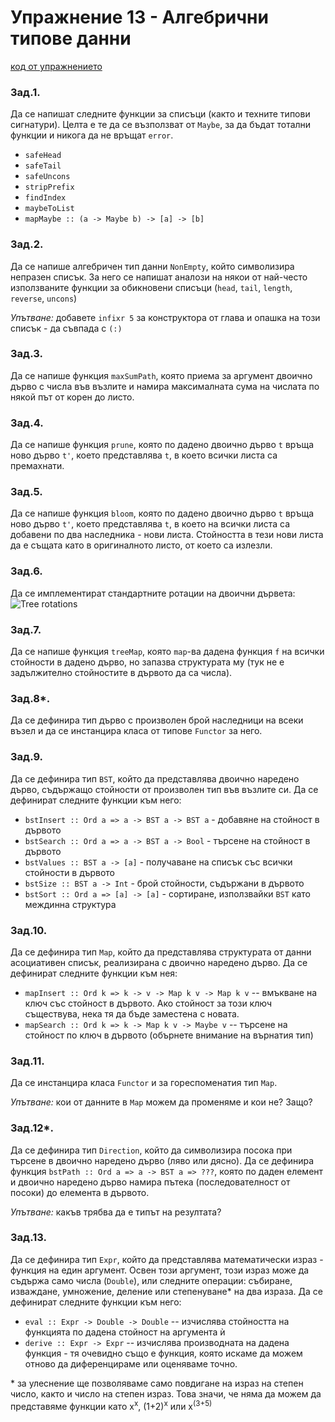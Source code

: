 # Упражнение 13 - Алгебрични типове данни

[код от упражнението](ex13-20240116-solutions.hs)

### Зад.1.
Да се напишат следните функции за списъци (както и техните типови сигнатури). Целта е те да се възползват от `Maybe`, за да бъдат тотални функции и никога да не връщат `error`.
- `safeHead`
- `safeTail`
- `safeUncons`
- `stripPrefix`
- `findIndex`
- `maybeToList`
- `mapMaybe :: (a -> Maybe b) -> [a] -> [b]`

### Зад.2.
Да се напише алгебричен тип данни `NonEmpty`, който символизира непразен списък. За него се напишат аналози на някои от най-често използваните функции за обикновени списъци (`head`, `tail`, `length`, `reverse`, `uncons`)

_Упътване:_ добавете `infixr 5` за конструктора от глава и опашка на този списък - да съвпада с `(:)`

### Зад.3.
Да се напише функция `maxSumPath`, която приема за аргумент двоично дърво с числа във възлите и намира максималната сума на числата по някой път от корен до листо.

### Зад.4.
Да се напише функция `prune`, която по дадено двоично дърво `t` връща ново дърво `t'`, което представлява `t`, в което всички листа са премахнати.

### Зад.5.
Да се напише функция `bloom`, която по дадено двоично дърво `t` връща ново дърво `t'`, което представлява `t`, в което на всички листа са добавени по два наследника - нови листа. Стойността в тези нови листа да е същата като в оригиналното листо, от което са излезли.

### Зад.6.
Да се имплементират стандартните ротации на двоични дървета:
![Tree rotations](https://upload.wikimedia.org/wikipedia/commons/2/23/Tree_rotation.png)

### Зад.7.
Да се напише функция `treeМap`, която `map`-ва дадена функция `f` на всички стойности в дадено дърво, но запазва структурата му (тук не е задължително стойностите в дървото да са числа).

### Зад.8*.
Да се дефинира тип дърво с произволен брой наследници на всеки възел и да се инстанцира класа от типове `Functor` за него.

### Зад.9.
Да се дефинира тип `BST`, който да представлява двоично наредено дърво, съдържащо стойности от произволен тип във възлите си. Да се дефинират следните функции към него:
- `bstInsert :: Ord a => a -> BST a -> BST a` - добавяне на стойност в дървото
- `bstSearch :: Ord a => a -> BST a -> Bool`  - търсене на стойност в дървото
- `bstValues :: BST a -> [a]`                 - получаване на списък със всички стойности в дървото
- `bstSize :: BST a -> Int`                   - брой стойности, съдържани в дървото
- `bstSort :: Ord a => [a] -> [a]`            - сортиране, използвайки `BST` като междинна структура

### Зад.10.
Да се дефинира тип `Map`, който да представлява структурата от данни асоциативен списък, реализирана с двоично наредено дърво. Да се дефинират следните функции към нея:
- `mapInsert :: Ord k => k -> v -> Map k v -> Map k v` -- вмъкване на ключ със стойност в дървото. Ако стойност за този ключ съществува, нека тя да бъде заместена с новата.
- `mapSearch :: Ord k => k -> Map k v -> Maybe v`      -- търсене на стойност по ключ в дървото (обърнете внимание на върнатия тип)

### Зад.11.
Да се инстанцира класа `Functor` и за гореспоменатия тип `Map`.

_Упътване:_ кои от данните в `Map` можем да променяме и кои не? Защо?

### Зад.12*.
Да се дефинира тип `Direction`, който да символизира посока при търсене в двоично наредено дърво (ляво или дясно). Да се дефинира функция `bstPath :: Ord a => a -> BST a => ???`, която по даден елемент и двоично наредено дърво намира пътека (последователност от посоки) до елемента в дървото.

_Упътване:_ какъв трябва да е типът на резултата?

### Зад.13.
Да се дефинира тип `Expr`, който да представлява математически израз - функция на един аргумент. Освен този аргумент, този израз може да съдържа само числа (`Double`), или следните операции: събиране, изваждане, умножение, деление или степенуване* на два израза. Да се дефинират следните функции към него:
- `eval :: Expr -> Double -> Double` -- изчислява стойността на функцията по дадена стойност на аргумента ѝ
- `derive :: Expr -> Expr`           -- изчислява производната на дадена функция - тя очевидно също е функция, която искаме да можем отново да диференцираме или оценяваме точно.

\* за улеснение ще позволяваме само повдигане на израз на степен число, както и число на степен израз. Това значи, че няма да можем да представяме функции като x<sup>x</sup>, (1+2)<sup>x</sup> или x<sup>(3+5)</sup>